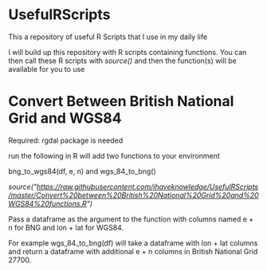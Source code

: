 # UsefulRScripts
This a repository of useful R Scripts that I use in my daily life

I will build up this repository with R scripts containing functions. You can then call these R scripts with _source()_ and then the function(s) will be available for you to use

<h1> Convert Between British National Grid and WGS84 </h1>

Required: rgdal package is needed

run the following in R will add two functions to your environment

bng_to_wgs84(df, e, n) and wgs_84_to_bng()

_source("https://raw.githubusercontent.com/ihaveknowledge/UsefulRScripts/master/Convert%20between%20British%20National%20Grid%20and%20WGS84%20functions.R")_

Pass a dataframe as the argument to the function with columns named e + n for BNG and lon + lat for WGS84.

For example wgs_84_to_bng(df) will take a dataframe with lon + lat columns and return a dataframe with additional e + n columns in British National Grid 27700.
